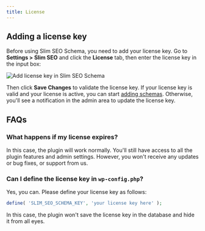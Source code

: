 ```yaml
---
title: License
---
```


## Adding a license key

Before using Slim SEO Schema, you need to add your license key. Go to **Settings > Slim SEO** and click the **License** tab, then enter the license key in the input box:

![Add license key in Slim SEO Schema](https://i.imgur.com/x3zCnv6.png)

Then click **Save Changes** to validate the license key. If your license key is valid and your license is active, you can start [adding schemas](/slim-seo-schema/adding-schemas/). Otherwise, you'll see a notification in the admin area to update the license key.

## FAQs

### What happens if my license expires?

In this case, the plugin will work normally. You'll still have access to all the plugin features and admin settings. However, you won't receive any updates or bug fixes, or support from us.

### Can I define the license key in `wp-config.php`?

Yes, you can. Please define your license key as follows:

```php
define( 'SLIM_SEO_SCHEMA_KEY', 'your license key here' );
```

In this case, the plugin won't save the license key in the database and hide it from all eyes.